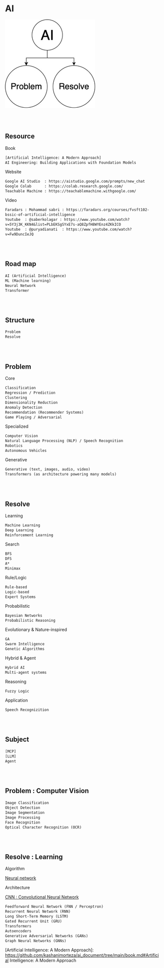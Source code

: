 <!--------------------------------------------------------------------------------- Description -->
# AI

![AI](https://github.com/kashanimorteza/ai_document/blob/main/file/pic/AI.jpg)

<!--------------------------------------------------------------------------------- Resource -->
<br><br>

## Resource  
<!-------------------------- Book -->
Book
```
[Artificial Intelligence: A Modern Approach]
AI Engineering: Building Applications with Foundation Models
```
<!-------------------------- Website -->
Website
```
Google AI Studio  : https://aistudio.google.com/prompts/new_chat
Google Colab      : https://colab.research.google.com/
Teachable Machine : https://teachablemachine.withgoogle.com/
```
<!-------------------------- Video -->
Video
```
Faradars : Mohammad sabri : https://faradars.org/courses/fvsft102-bssic-of-artificial-intelligence
Youtube  : @saberkolagar : https://www.youtube.com/watch?v=5Y3j3K_KKN4&list=PLbEKSgSYxE7s-aQ8ZpfH8WYEnz4ZKkICO
Youtube  : @puryadianati  : https://www.youtube.com/watch?v=Fw9DuncIeJQ
```

<!--------------------------------------------------------------------------------- Road map -->
<br><br>

## Road map
```
AI (Artificial Intelligence) 
ML (Machine learning)
Neural Network
Transformer
```

<!--------------------------------------------------------------------------------- Structure -->
<br><br>

## Structure
```
Problem
Resolve
```

<!--------------------------------------------------------------------------------- Problem -->
<br><br>

## Problem
Core
```
Classification
Regression / Prediction
Clustering
Dimensionality Reduction
Anomaly Detection
Recommendation (Recommender Systems)
Game Playing / Adversarial
```
Specialized
```
Computer Vision
Natural Language Processing (NLP) / Speech Recognition
Robotics
Autonomous Vehicles
```
Generative
```
Generative (text, images, audio, video)
Transformers (as architecture powering many models)
```

<!--------------------------------------------------------------------------------- Resolve -->
<br><br>

## Resolve
Learning
```
Machine Learning
Deep Learning
Reinforcement Learning
```
Search
```
BFS
DFS
A*
Minimax
```
Rule/Logic
```
Rule-based
Logic-based
Expert Systems
```
Probabilistic
```
Bayesian Networks
Probabilistic Reasoning
```
Evolutionary & Nature-inspired
```
GA
Swarm Intelligence
Genetic Algorithms
```
Hybrid & Agent
```
Hybrid AI
Multi-agent systems
```
Reasoning
```
Fuzzy Logic
```
Application
```
Speech Recognizition
```

<!--------------------------------------------------------------------------------- Subject -->
<br><br>

## Subject
```
[MCP]
[LLM]
Agent
```

<!--------------------------------------------------------------------------------- Problem : Computer Vision -->
<br><br>

## Problem : Computer Vision
```
Image Classification
Object Detection
Image Segmentation
Image Processing
Face Recognition
Optical Character Recognition (OCR)
```

<!--------------------------------------------------------------------------------- Resolve : Learning -->
<br><br>

## Resolve : Learning

Algorithm

[Neural network]

Architecture

[CNN : Convolutional Neural Network]

```
Feedforward Neural Network (FNN / Perceptron)
Recurrent Neural Network (RNN)
Long Short-Term Memory (LSTM)
Gated Recurrent Unit (GRU)
Transformers
Autoencoders
Generative Adversarial Networks (GANs)
Graph Neural Networks (GNNs)
```

<!--------------------------------------------------------------------------------- Links -->
[Neural network]: https://github.com/kashanimorteza/ai_document/tree/main/neural_network.md
[CNN : Convolutional Neural Network]: https://github.com/kashanimorteza/ai_document/tree/main/cnn.md
[MCP]: https://github.com/kashanimorteza/ai_document/tree/main/mcp.md
[LLM]: https://github.com/kashanimorteza/ai_document/tree/main/llm.md

[Artificial Intelligence: A Modern Approach]: https://github.com/kashanimorteza/ai_document/tree/main/book.md#Artificial Intelligence: A Modern Approach

